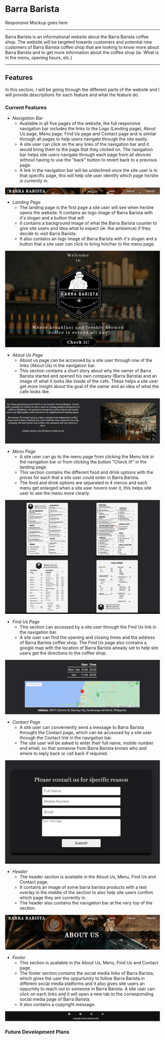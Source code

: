 # Barra Barista

Responsive Mockup goes here

----

Barra Barista is an informational website about the Barra Barista coffee shop. The website will be targeted towards customers and potential new customers of Barra Barista coffee shop that are looking to know more about Barra Barista and to get more information about the coffee shop (ie. What is in the menu, opening hours, etc.)

----

## Features

In this section, I will be going through the different parts of the website and I will provide descriptions for each feature and what the feature do. 

### Current Features

- _Navigation Bar_
    - Available in all five pages of the website, the full responsive navigation bar includes the links to the Logo (Landing page), About Us page, Menu page, Find Us page and Contact page and is similar through all pages to help users navigate through the site easily.
    - A site user can click on the any links of the navigation bar and it would bring them to the page that they clicked on. The navigation bar helps site users navigate through each page from all devices without having to use the "back" button to revert back to a previous page.
    - A link in the navigation bar will be underlined once the site user is in that specific page, this will help site user identify which page he/she is currently in.

![Navigation Bar](/assets/images/navbar.PNG)

- _Landing Page_
    - The landing page is the first page a site user will see when he/she opens the website. It contains an logo image of Barra Barista with it's slogan and a button that will 
    - It contains a background image of what the Barra Barista counter to give site users and idea what to expect (ie. the ambience) if they decide to visit Barra Barista.
    - It also contains an logo image of Barra Barista with it's slogan and a button that a site user can click to bring him/her to the menu page.  

![Landing Page](/assets/images/landingpage.PNG)

- _About Us Page_
    - About us page can be accessed by a site user through one of the links (About Us) in the navigation bar.
    - This section contains a short story about why the owner of Barra Barista started and opened his own company (Barra Barista) and an image of what it looks like inside of the cafe. These helps a site user get more insight about the goal of the owner and an idea of what the cafe looks like.

![About Us Page](/assets/images/about_us_page.PNG)

- _Menu Page_
    - A site user can go to the menu page from clicking the Menu link in the navigation bar or from clicking the button "Check it!" in the landing page.
    - This section contains the different food and drink options with the prices for each that a site user could order in Barra Barista. 
    - The food and drink options are separated in 4 menus and each menu get enlarged when a site user hovers over it, this helps site user to see the menu more clearly.

![Menu Page](/assets/images/menu_page.PNG)

- _Find Us Page_
    - This section can accessed by a site user through the Find Us link in the navigation bar.
    - A site user can find the opening and closing times and the address of Barra Barista coffee shop. The Find Us page also contains a google map with the location of Barra Barista already set to help site users get the directions to the coffee shop. 

![Find Us Page](/assets/images/find_us_page.PNG)

- _Contact Page_
    - A site user can conveniently send a message to Barra Barista throught the Contact page, which can be accessed by a site user through the Contact link in the navigation bar.
    - The site user will be asked to enter their full name, mobile number and email, so that someone from Barra Barista knows who and where to reply back or call back if required.

![Contact Page](/assets/images/contact_page.PNG)

- _Header_
    - The header section is available in the About Us, Menu, Find Us and Contact page.
    - It contains an image of some barra barista products with a text overlay in the middle of the section to also help site users confirm which page they are currently in.
    - The header also contains the navigation bar at the very top of the section.

![Header](/assets/images/header.PNG)

- _Footer_
    - This section is available in the About Us, Menu, Find Us and Contact page. 
    - The footer section contains the social media links of Barra Barista, which gives the user the oppurtunity to follow Barra Barista in different social media platforms and it also gives site users an oppurnity to reach out to someone in Barra Barista. A site user can click on each links and it will open a new tab to the corresponding social media page of Barra Barista.
    - It also contains a copyright message.

![Footer](/assets/images/footer.PNG)

### Future Development Plans

